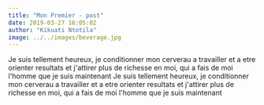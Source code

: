 ```yaml
---
title: "Mon Premier - post"
date: 2019-03-27 16:05:02
author: "Kikuati Ntotila"
image: ../../images/beverage.jpg
---
```

Je suis tellement heureux, je conditionner mon cerverau a travailler et a etre orienter resultats
et j'attirer plus de richesse en moi, qui a fais de moi l'homme que je suis maintenant
Je suis tellement heureux, je conditionner mon cerverau a travailler et a etre orienter resultats
et j'attirer plus de richesse en moi, qui a fais de moi l'homme que je suis maintenant